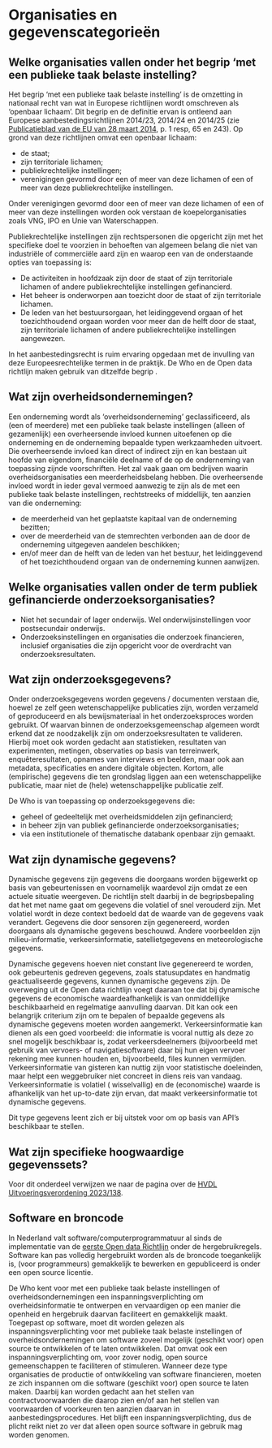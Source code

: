 # Organisaties en gegevenscategorieën 

## Welke organisaties vallen onder het begrip ‘met een publieke taak belaste instelling?

Het begrip ‘met een publieke taak belaste instelling’ is de omzetting in nationaal recht van wat in Europese richtlijnen wordt omschreven als ‘openbaar lichaam’. Dit begrip en de definitie ervan is ontleend aan Europese aanbestedingsrichtlijnen 2014/23, 2014/24 en 2014/25 (zie [Publicatieblad van de EU van 28 maart 2014](https://eur-lex.europa.eu/legal-content/NL/TXT/?uri=OJ:L:2014:094:TOC), p. 1 resp, 65 en 243). Op grond van deze richtlijnen omvat een openbaar lichaam: 
- de staat;
- zijn territoriale lichamen;
- publiekrechtelijke instellingen;
- verenigingen gevormd door een of meer van deze lichamen of een of meer van deze publiekrechtelijke instellingen.

Onder verenigingen gevormd door een of meer van deze lichamen of een of meer van deze instellingen worden ook verstaan de koepelorganisaties zoals VNG, IPO en Unie van Waterschappen. 

Publiekrechtelijke instellingen zijn rechtspersonen die opgericht zijn met het specifieke doel te voorzien in behoeften van algemeen belang die niet van industriële of commerciële aard zijn en waarop een van de onderstaande opties van toepassing is: 
- De activiteiten in hoofdzaak zijn door de staat of zijn territoriale lichamen of andere publiekrechtelijke instellingen gefinancierd.
- Het beheer is onderworpen aan toezicht door de staat of zijn territoriale lichamen.
- De leden van het bestuursorgaan, het leidinggevend orgaan of het toezichthoudend orgaan worden voor meer dan de helft door de staat, zijn territoriale lichamen of andere publiekrechtelijke instellingen aangewezen. 

In het aanbestedingsrecht is ruim ervaring opgedaan met de invulling van deze Europeesrechtelijke termen in de praktijk. De Who en de Open data richtlijn  maken gebruik van ditzelfde begrip .

## Wat zijn overheidsondernemingen?	
Een onderneming wordt als ‘overheidsonderneming’ geclassificeerd, als (een of meerdere) met een publieke taak belaste instellingen (alleen of gezamenlijk) een overheersende invloed kunnen uitoefenen op die onderneming en de onderneming bepaalde typen werkzaamheden uitvoert. Die overheersende invloed kan direct of indirect zijn en kan bestaan uit hoofde van eigendom, financiële deelname of de op de onderneming van toepassing zijnde voorschriften. Het zal vaak gaan om bedrijven waarin overheidsorganisaties een meerderheidsbelang hebben. Die overheersende invloed wordt in ieder geval vermoed aanwezig te zijn als de met een publieke taak belaste instellingen, rechtstreeks of middellijk, ten aanzien van die onderneming: 
- de meerderheid van het geplaatste kapitaal van de onderneming bezitten;
- over de meerderheid van de stemrechten verbonden aan de door de onderneming uitgegeven aandelen beschikken; 
- en/of meer dan de helft van de leden van het bestuur, het leidinggevend of het toezichthoudend orgaan van de onderneming kunnen aanwijzen.

## Welke organisaties vallen onder de term publiek gefinancierde onderzoeksorganisaties?	
- Niet het secundair of lager onderwijs. Wel onderwijsinstellingen voor postsecundair onderwijs. 
- Onderzoeksinstellingen en organisaties die onderzoek financieren, inclusief organisaties die zijn opgericht voor de overdracht van onderzoeksresultaten.

## Wat zijn onderzoeksgegevens?
Onder onderzoeksgegevens worden gegevens / documenten verstaan die, hoewel ze zelf geen wetenschappelijke publicaties zijn, worden verzameld of geproduceerd en als bewijsmateriaal in het onderzoeksproces worden gebruikt. Of waarvan binnen de onderzoeksgemeenschap algemeen wordt erkend dat ze noodzakelijk zijn om onderzoeksresultaten te valideren. Hierbij moet ook worden gedacht aan statistieken, resultaten van experimenten, metingen, observaties op basis van terreinwerk, enquêteresultaten, opnames van interviews en beelden, maar ook aan metadata, specificaties en andere digitale objecten. Kortom, alle (empirische) gegevens die ten grondslag liggen aan een wetenschappelijke publicatie, maar niet de (hele) wetenschappelijke publicatie zelf.

De Who is van toepassing op onderzoeksgegevens die: 

- geheel of gedeeltelijk met overheidsmiddelen zijn gefinancierd; 
- in beheer zijn van publiek gefinancierde onderzoeksorganisaties; 
- via een institutionele of thematische databank openbaar zijn gemaakt.

## Wat zijn dynamische gegevens?
Dynamische gegevens zijn gegevens die doorgaans worden bijgewerkt op basis van gebeurtenissen en voornamelijk waardevol zijn omdat ze een actuele situatie weergeven. De richtlijn stelt daarbij in de begripsbepaling dat het met name gaat om gegevens die volatiel of snel verouderd zijn. Met volatiel wordt in deze context bedoeld dat de waarde van de gegevens vaak verandert. Gegevens die door sensoren zijn gegenereerd, worden doorgaans als dynamische gegevens beschouwd. Andere voorbeelden zijn milieu-informatie, verkeersinformatie, satellietgegevens en meteorologische gegevens. 

Dynamische gegevens hoeven niet constant live gegenereerd te worden, ook gebeurtenis gedreven gegevens, zoals statusupdates en handmatig geactualiseerde gegevens, kunnen dynamische gegevens zijn. De overweging uit de Open data richtlijn  voegt daaraan toe dat bij dynamische gegevens de economische waardeafhankelijk is van onmiddellijke beschikbaarheid en regelmatige aanvulling daarvan. Dit kan ook een belangrijk criterium zijn om te bepalen of bepaalde gegevens als dynamische gegevens moeten worden aangemerkt.
Verkeersinformatie kan dienen als een goed voorbeeld: die informatie is vooral nuttig als deze zo snel mogelijk beschikbaar is, zodat verkeersdeelnemers (bijvoorbeeld met gebruik van vervoers- of navigatiesoftware) daar bij hun eigen vervoer rekening mee kunnen houden en, bijvoorbeeld, files kunnen vermijden. Verkeersinformatie van gisteren kan nuttig zijn voor statistische doeleinden, maar helpt een weggebruiker niet concreet in diens reis van vandaag. Verkeersinformatie is volatiel ( wisselvallig) en de (economische) waarde is afhankelijk van het up-to-date zijn ervan, dat maakt verkeersinformatie tot dynamische gegevens.

Dit type gegevens leent zich er bij uitstek voor om op basis van API’s beschikbaar te stellen.

## Wat zijn specifieke hoogwaardige gegevenssets?
Voor dit onderdeel verwijzen we naar de pagina over de [HVDL Uitvoeringsverordening 2023/138](#hergebruik-gegevens-hoogwaardige-datasets-uitvoeringsverordening-2023-138). 

## Software en broncode
In Nederland valt software/computerprogrammatuur al sinds de implementatie van de [eerste Open data Richtlijn](#eerste-richtlijn-2003-98-vervallen) onder de hergebruikregels. Software kan pas volledig hergebruikt worden als de broncode toegankelijk is, (voor programmeurs) gemakkelijk te bewerken en gepubliceerd is onder een open source licentie. 

De Who kent voor met een publieke taak belaste instellingen of overheidsondernemingen een inspanningsverplichting om overheidsinformatie te ontwerpen en vervaardigen op een manier die openheid en hergebruik daarvan faciliteert en gemakkelijk maakt. Toegepast op software, moet dit worden gelezen als inspanningsverplichting voor met publieke taak belaste instellingen of overheidsondernemingen om software zoveel mogelijk (geschikt voor) open source te ontwikkelen of te laten ontwikkelen. Dat omvat ook een inspanningsverplichting om, voor zover nodig, open source gemeenschappen te faciliteren of stimuleren. Wanneer deze type organisaties de productie of ontwikkeling van software financieren, moeten ze zich inspannen om die software (geschikt voor) open source te laten maken. Daarbij kan worden gedacht aan het stellen van contractvoorwaarden die daarop zien en/of aan het stellen van voorwaarden of voorkeuren ten aanzien daarvan in aanbestedingsprocedures. Het blijft een inspanningsverplichting, dus de plicht reikt niet zo ver dat alleen open source software in gebruik mag worden genomen.
